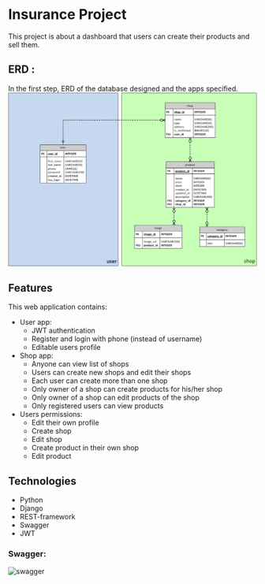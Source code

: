 # Insurance Project

This project is about a dashboard that users can create their products and sell them.


**ERD** :
-
In the first step, ERD of the database designed and the apps specified.
![ERD](ERD.png)


## Features
This web application contains:
* User app:
  * JWT authentication
  * Register and login with phone (instead of username)
  * Editable users profile
* Shop app:
  * Anyone can view list of shops
  * Users can create new shops and edit their shops
  * Each user can create more than one shop
  * Only owner of a shop can create products for his/her shop
  * Only owner of a shop can edit products of the shop
  * Only registered users can view products
* Users permissions:
  * Edit their own profile
  * Create shop
  * Edit shop
  * Create product in their own shop
  * Edit product


## Technologies
 * Python
 * Django
 * REST-framework
 * Swagger
 * JWT


### Swagger:
![swagger](https://github.com/mhmdho/Insurance-assessment/assets/90003763/24bc071f-cff4-4920-a0e6-89665ec490f9)

